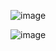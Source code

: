 ![image](https://github.com/Cestaro0/Fatec-Seguranca-da-Informacao/assets/99103680/8d730926-a9e5-43e8-95bb-726466ee57a3)

![image](https://github.com/Cestaro0/Fatec-Seguranca-da-Informacao/assets/99103680/5c1222af-e284-4a49-ae68-195c86761081)
